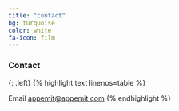 ```yaml
---
title: "contact"
bg: turquoise
color: white
fa-icon: film
---
```




### Contact
{: .left}
{% highlight text linenos=table %}
 
Email appemit@appemit.com
{% endhighlight %}
